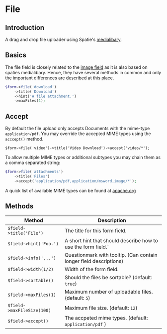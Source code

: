 # File

## Introduction

A drag and drop file uploader using Spatie's
[medialibary](https://docs.spatie.be/laravel-medialibrary/v7/introduction/).

## Basics

The file field is closely related to the [image field](/fields/image) as it is
also based on spaties medialibary. Hence, they have several methods in common
and only the important differences are described at this place.

```php
$form->file('download')
    ->title('Download')
    ->hint('A file attachment.')
    ->maxFiles(1);
```

## Accept

By default the file upload only accepts Documents with the mime-type
`application/pdf`. You may override the accepted MIME types using the
`acccept()` method.

```php{2}
$form->file('video')->title('Video Download')->accept('video/*');
```

To allow multiple MIME types or additional subtypes you may chain them as a
comma separated string:

```php
$form->file('attachments')
    ->title('Files')
    ->accept('application/pdf,application/msword,image/*');
```

A quick list of available MIME types can be found at
[apache.org](https://svn.apache.org/repos/asf/httpd/httpd/trunk/docs/conf/mime.types)

## Methods

| Method                     | Description                                                        |
| -------------------------- | ------------------------------------------------------------------ |
| `$field->title('File')`    | The title for this form field.                                     |
| `$field->hint('Foo.')`     | A short hint that should describe how to use the form field.`      |
| `$field->info('...')`      | Questionmark with tooltip. (Can contain longer field descriptions) |
| `$field->width(1/2)`       | Width of the form field.                                           |
| `$field->sortable()`       | Should the files be sortable? (default: `true`)                    |
| `$field->maxFiles(1)`      | Maximum number of uploadable files. (default: `5`)                 |
| `$field->maxFileSize(100)` | Maximum file size. (default: `12`)                                 |
| `$field->accept()`         | The accpeted mime types. (default: `application/pdf` )             |
